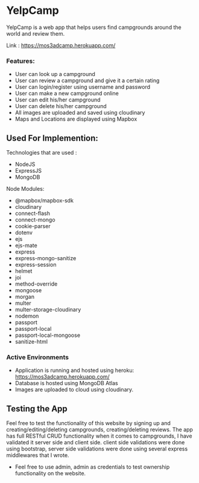 # YelpCamp
YelpCamp is a web app that helps users find campgrounds around the world and review them.

Link : https://mos3adcamp.herokuapp.com/

### Features:

- User can look up a campground
- User can review a campground and give it a certain rating
- User can login/register using username and password
- User can make a new campground online
- User can edit his/her campground
- User can delete his/her campground 
- All images are uploaded and saved using cloudinary
- Maps and Locations are displayed using Mapbox

## Used For Implemention:

Technologies that are used : 
* NodeJS 
* ExpressJS
* MongoDB

Node Modules:

* @mapbox/mapbox-sdk
* cloudinary
* connect-flash
* connect-mongo
* cookie-parser
* dotenv
* ejs
* ejs-mate
* express
* express-mongo-sanitize
* express-session
* helmet
* joi
* method-override
* mongoose
* morgan
* multer
* multer-storage-cloudinary
* nodemon
* passport
* passport-local
* passport-local-mongoose
* sanitize-html


### Active Environments

* Application is running and hosted using heroku: https://mos3adcamp.herokuapp.com/
* Database is hosted using MongoDB Atlas
* Images are uploaded to cloud using cloudinary.

## Testing the App

Feel free to test the functionality of this website by signing up and creating/editing/deleting campgrounds, creating/deleting reviews.
The app has full RESTful CRUD functionality when it comes to campgrounds, I have validated it server side and client side.
client side validations were done using bootstrap, server side validations were done using several express middlewares that I wrote.
* Feel free to use admin, admin as credentials to test ownership functionality on the website.
